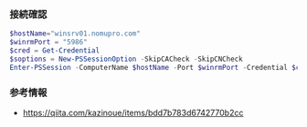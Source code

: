 ### 接続確認

```PowerShell
$hostName="winsrv01.nomupro.com"
$winrmPort = "5986"
$cred = Get-Credential
$soptions = New-PSSessionOption -SkipCACheck -SkipCNCheck
Enter-PSSession -ComputerName $hostName -Port $winrmPort -Credential $cred -SessionOption $soptions -UseSSL
```

### 参考情報
- https://qiita.com/kazinoue/items/bdd7b783d6742770b2cc